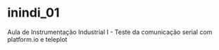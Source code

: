 # inindi_01
Aula de Instrumentação Industrial I - Teste da comunicação serial com platform.io e teleplot
